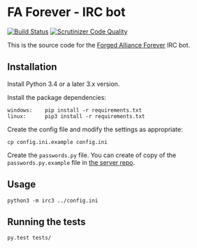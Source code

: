 # FA Forever - IRC bot

[![Build Status](https://travis-ci.org/FAForever/QAI.svg?branch=master)](https://travis-ci.org/FAForever/QAI)
[![Scrutinizer Code Quality](https://scrutinizer-ci.com/g/FAForever/QAI/badges/quality-score.png?b=master)](https://scrutinizer-ci.com/g/FAForever/QAI/?branch=master)

This is the source code for the [Forged Alliance Forever](http://www.faforever.com/) IRC bot.

## Installation

Install Python 3.4 or a later 3.x version.

Install the package dependencies:

    windows:	pip install -r requirements.txt
    linux:		pip3 install -r requirements.txt

Create the config file and modify the settings as appropriate:

    cp config.ini.example config.ini

Create the `passwords.py` file. You can create of copy of the `passwords.py.example` file
in [the server repo](https://github.com/FAForever/server).

## Usage

    python3 -m irc3 ../config.ini

## Running the tests

    py.test tests/
